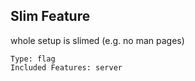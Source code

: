 ## Slim Feature

whole setup is slimed (e.g. no man pages)

	Type: flag
	Included Features: server

#
